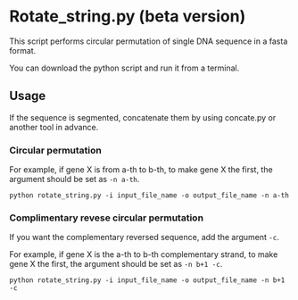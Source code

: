 # Rotate_string.py (beta version)

This script performs circular permutation of single DNA sequence in a fasta format.

You can download the python script and run it from a terminal.

## Usage

If the sequence is segmented, concatenate them by using concate.py or another tool in advance.

### Circular permutation
For example, if gene X is from a-th to b-th, to make gene X the first, the argument should be set as ``-n a-th``.

``python rotate_string.py -i input_file_name -o output_file_name -n a-th``

### Complimentary revese circular permutation
If you want the complementary reversed sequence, add the argument ``-c``.

For example, if gene X is the a-th to b-th complementary strand, to make gene X the first, the argument should be set as
``-n b+1 -c``.

``python rotate_string.py -i input_file_name -o output_file_name -n b+1 -c``

